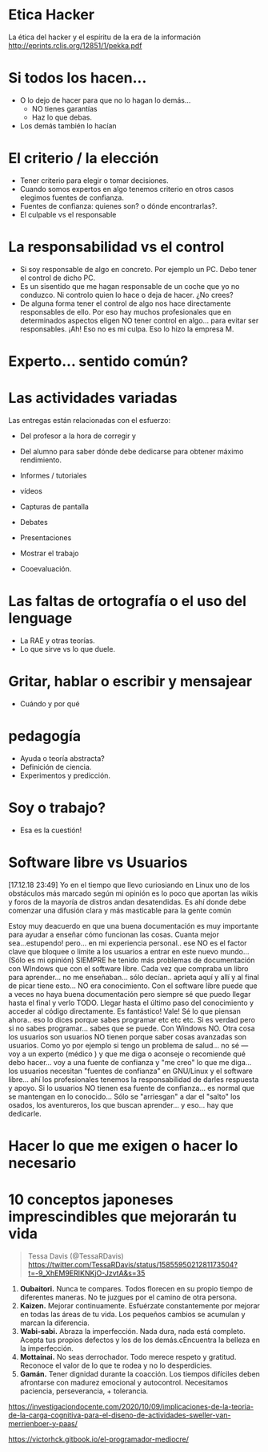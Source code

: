 
# Etica Hacker 

La ética del hacker y el espíritu de la era de la información
http://eprints.rclis.org/12851/1/pekka.pdf



# Si todos los hacen...

* O lo dejo de hacer para que no lo hagan lo demás...
    * NO tienes garantías
    * Haz lo que debas.
* Los demás también lo hacían

# El criterio / la elección

* Tener criterio para elegir o tomar decisiones.
* Cuando somos expertos en algo tenemos criterio en otros casos elegimos fuentes de confianza.
* Fuentes de confianza: quienes son? o dónde encontrarlas?.
* El culpable vs el responsable

# La responsabilidad vs el control

* Si soy responsable de algo en concreto. Por ejemplo un PC.
Debo tener el control de dicho PC.
* Es un sisentido que me hagan responsable de un coche que yo no conduzco.
Ni controlo quien lo hace o deja de hacer. ¿No crees?
* De alguna forma tener el control de algo nos hace directamente responsables de ello. Por eso hay muchos profesionales que en determinados aspectos eligen NO tener control en algo... para evitar ser responsables. ¡Ah! Eso no es mi culpa. Eso lo hizo la empresa M.

# Experto... sentido común?


# Las actividades variadas

Las entregas están relacionadas con el esfuerzo:
* Del profesor a la hora de corregir y
* Del alumno para saber dónde debe dedicarse para obtener máximo rendimiento.

* Informes / tutoriales
* vídeos
* Capturas de pantalla
* Debates
* Presentaciones
* Mostrar el trabajo
* Cooevaluación.

# Las faltas de ortografía o el uso del lenguage

* La RAE y otras teorías.
* Lo que sirve vs lo que duele.

# Gritar, hablar o escribir y mensajear

* Cuándo y por qué

# pedagogía

* Ayuda o teoría abstracta?
* Definición de ciencia.
* Experimentos y predicción.

# Soy o trabajo?

* Esa es la cuestión!

# Software libre vs Usuarios


 [17.12.18 23:49]
Yo en el tiempo que llevo curiosiando en Linux uno de los obstáculos más marcado según mi opinión es lo poco que aportan las wikis y foros de la mayoría de distros andan desatendidas. Es ahí donde debe comenzar una difusión clara y más masticable para la gente común


Estoy muy deacuerdo en que una buena documentación es muy importante para ayudar a enseñar cómo funcionan las cosas. Cuanta mejor sea...estupendo! pero... en mi experiencia personal.. ese NO es el factor clave que bloquee o limite a los usuarios a entrar en este nuevo mundo... (Sólo es mi opinión) SIEMPRE he tenido más problemas de documentación con WIndows que con el software libre. Cada vez que compraba un libro para aprender... no me enseñaban... sólo decían.. aprieta aquí y allí y al final de picar tiene esto... NO  era conocimiento. Con el software libre puede que  a veces no haya buena documentación pero siempre sé que puedo llegar hasta el final y verlo TODO. Llegar hasta el último paso del conocimiento y acceder al código directamente. Es fantástico! Vale! Sé lo que piensan ahora.. eso lo dices porque sabes programar etc etc etc. Si es verdad pero si no sabes programar... sabes que se puede. Con Windows NO. Otra cosa los usuarios son usuarios NO tienen porque saber cosas avanzadas son usuarios. Como yo por ejemplo si tengo un problema de salud... no sé — voy a un experto (médico ) y que me diga o aconseje o recomiende qué debo hacer... voy a una fuente de confianza y "me creo" lo que me diga... los usuarios necesitan "fuentes de confianza" en GNU/Linux y el software libre... ahí los profesionales tenemos la responsabilidad de darles respuesta y apoyo. Si lo usuarios NO tienen esa fuente de confianza... es normal que se mantengan en lo conocido... Sólo se "arriesgan" a dar el "salto" los osados, los aventureros, los que buscan aprender... y eso... hay que dedicarle.

# Hacer lo que me exigen o hacer lo necesario

# 10 conceptos japoneses imprescindibles que mejorarán tu vida

> Tessa Davis (@TessaRDavis)
> https://twitter.com/TessaRDavis/status/1585595021281173504?t=-9_XhEM9ERIKNKjO-JzvtA&s=35

1. **Oubaitori.** Nunca te compares. Todos florecen en su propio tiempo de diferentes maneras. No te juzgues por el camino de otra persona.
2. **Kaizen.** Mejorar continuamente. Esfuérzate constantemente por mejorar en todas las áreas de tu vida. Los pequeños cambios se acumulan y marcan la diferencia.
3. **Wabi-sabi.** Abraza la imperfección. Nada dura, nada está completo. Acepta tus propios defectos y los de los demás.cEncuentra la belleza en la imperfección.
4. **Mottainai.** No seas derrochador. Todo merece respeto y gratitud. Reconoce el valor de lo que te rodea y no lo desperdicies.
5. **Gamán.** Tener dignidad durante la coacción. Los tiempos difíciles deben afrontarse con madurez emocional y autocontrol. Necesitamos paciencia, perseverancia, + tolerancia.


https://investigaciondocente.com/2020/10/09/implicaciones-de-la-teoria-de-la-carga-cognitiva-para-el-diseno-de-actividades-sweller-van-merrienboer-y-paas/

https://victorhck.gitbook.io/el-programador-mediocre/

